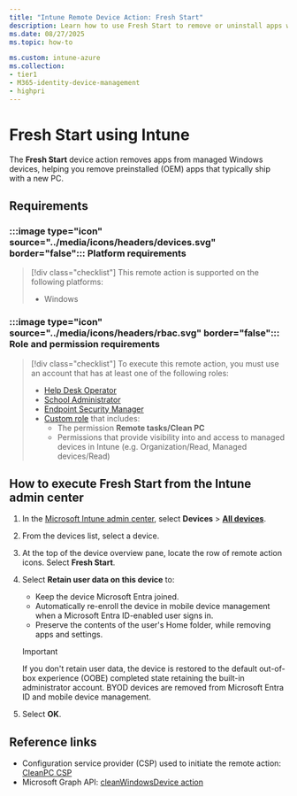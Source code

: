 ```yaml
---
title: "Intune Remote Device Action: Fresh Start"
description: Learn how to use Fresh Start to remove or uninstall apps with Microsoft Intune.
ms.date: 08/27/2025
ms.topic: how-to

ms.custom: intune-azure
ms.collection:
- tier1
- M365-identity-device-management
- highpri
---
```


# Fresh Start using Intune

The **Fresh Start** device action removes apps from managed Windows devices, helping you remove preinstalled (OEM) apps that typically ship with a new PC.

## Requirements

### :::image type="icon" source="../media/icons/headers/devices.svg" border="false"::: Platform requirements

> [!div class="checklist"]
> This remote action is supported on the following platforms:
>
> - Windows

### :::image type="icon" source="../media/icons/headers/rbac.svg" border="false"::: Role and permission requirements

> [!div class="checklist"]
> To execute this remote action, you must use an account that has at least one of the following roles:
>
> - [Help Desk Operator][INT-R1]
> - [School Administrator][INT-R2]
> - [Endpoint Security Manager][INT-R4]
> - [Custom role][INT-RC] that includes:
>   - The permission **Remote tasks/Clean PC**
>   - Permissions that provide visibility into and access to managed devices in Intune (e.g. Organization/Read, Managed devices/Read)

## How to execute Fresh Start from the Intune admin center

1. In the [Microsoft Intune admin center][INT-AC], select **Devices** > [**All devices**][INT-ALLD].
1. From the devices list, select a device.
1. At the top of the device overview pane, locate the row of remote action icons. Select **Fresh Start**.
1. Select **Retain user data on this device** to:

   - Keep the device Microsoft Entra joined.
   - Automatically re-enroll the device in mobile device management when a Microsoft Entra ID-enabled user signs in.
   - Preserve the contents of the user's Home folder, while removing apps and settings.

   > [!IMPORTANT]
   > If you don't retain user data, the device is restored to the default out-of-box experience (OOBE) completed state retaining the built-in administrator account.
   > BYOD devices are removed from Microsoft Entra ID and mobile device management.

1. Select **OK**.

## Reference links

- Configuration service provider (CSP) used to initiate the remote action: [CleanPC CSP][CSP-1]
- Microsoft Graph API: [cleanWindowsDevice action][GRAPH-1]

<!--links-->

<!-- admin center links -->

[INT-AC]: https://go.microsoft.com/fwlink/?linkid=2109431
[INT-ALLD]: https://go.microsoft.com/fwlink/?linkid=2333814

<!-- role links -->

[INT-R1]: /intune/intune-service/fundamentals/role-based-access-control-reference#help-desk-operator
[INT-R2]: /intune/intune-service/fundamentals/role-based-access-control-reference#school-administrator
[INT-R4]: /intune/intune-service/fundamentals/role-based-access-control-reference#endpoint-security-manager
[INT-RC]: /intune/intune-service/fundamentals/create-custom-role

<!-- API links -->

[GRAPH-1]: /graph/api/intune-devices-manageddevice-cleanwindowsdevice

[CSP-1]: /windows/client-management/mdm/cleanpc-csp
